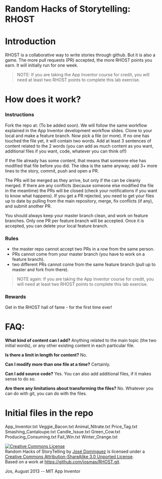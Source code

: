 Random Hacks of Storytelling: RHOST
===================================

Introduction
============

RHOST is a collaborative way to write stories through github. But it is also a game. The more pull requests (PR) accepted, the more RHOST points you earn. It will initially run for one week.

> NOTE: If you are taking the App Inventor course for credit, you will need at least two RHOST points to complete this lab exercise.

How does it work?
=================

### Instructions
Fork the repo at: (To be added soon).
We will follow the same workflow explained in the App Inventor development workflow slides.
Clone to your local and make a feature branch. Now pick a file (or more). If no one has touched the file yet, it will contain two words. Add at least 3 sentences of content related to the 2 words (you can add as much content as you want, additional files if you want, code, whatever you can think of!)

If the file already has some content, that means that someone else has modified that file before you did. The idea is the same anyway; add 3+ more lines to the story, commit, push and open a PR.

The PRs will be merged as they arrive, but only if the can be cleanly merged. If there are any conflicts (because someone else modified the file in the meantime) the PRs will be closed (check your notifications if you want to know what happens). If you get a PR rejected, you need to get your files up to date by pulling from the main repository, merge, fix conflicts (if any), and submit another PR.

You should always keep your master branch clean, and work on feature branches. Only one PR per feature branch will be accepted. Once it is accepted, you can delete your local feature branch.

### Rules
- the master repo cannot accept two PRs in a row from the same person.
- PRs cannot come from your master branch (you have to work on a feature branch).
- two different PRs cannot come from the same feature branch (pull up to master and fork from there).

> NOTE again: If you are taking the App Inventor course for credit, you will need at least two RHOST points to complete this lab exercise.

### Rewards
Get in the RHOST hall of fame - for the first time ever!

FAQ:
====

**What kind of content can I add?**
Anything related to the main topic (the two initial words), or any other existing content in each particular file.

**Is there a limit in length for content?**
No.

**Can I modify more than one file at a time?**
Certainly.

**Can I add source code?**
Yes. You can also add additional files, if it makes sense to do so.

**Are there any limitations about transforming the files?**
No. Whatever you can do with git, you can do with the files.


Initial files in the repo
=========================

App_Inventor.txt
Veggie_Bacon.txt
Animal_Nitrate.txt
Price_Tag.txt
Smashing_Cantaloupe.txt
Candle_Issue.txt
Green_Cow.txt
Producing_Consuming.txt
Fail_Win.txt
Winter_Orange.txt

<a rel="license"
href="http://creativecommons.org/licenses/by-sa/3.0/deed.en_US"><img
alt="Creative Commons License" style="border-width:0"
src="http://i.creativecommons.org/l/by-sa/3.0/88x31.png" /></a><br /><span
xmlns:dct="http://purl.org/dc/terms/" property="dct:title">Random Hacks of
StoryTelling</span> by <a xmlns:cc="http://creativecommons.org/ns#"
href="https://github.com/josmas/RHOST.git" property="cc:attributionName"
rel="cc:attributionURL">José Dominguez</a> is licensed under a <a rel="license"
href="http://creativecommons.org/licenses/by-sa/3.0/deed.en_US">Creative Commons
Attribution-ShareAlike 3.0 Unported License</a>.<br />Based on a work at <a
xmlns:dct="http://purl.org/dc/terms/" href="https://github.com/josmas/RHOST.git"
rel="dct:source">https://github.com/josmas/RHOST.git</a>.

Jos, August 2013 -- MIT App Inventor
